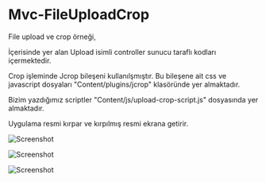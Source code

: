 # Mvc-FileUploadCrop


File upload ve crop örneği, 


İçerisinde yer alan Upload isimli controller sunucu taraflı kodları içermektedir.

Crop işleminde Jcrop bileşeni kullanılşmıştır. Bu bileşene ait css ve javascript dosyaları "Content/plugins/jcrop" klasöründe yer almaktadır.

Bizim yazdığımız scriptler "Content/js/upload-crop-script.js" dosyasında yer almaktadır.

Uygulama resmi kırpar ve kırpılmış resmi ekrana getirir.



![Screenshot](http://www.ibrahimarac.com/gitimages/uploadcrop/crop-1.png)

![Screenshot](http://www.ibrahimarac.com/gitimages/uploadcrop/crop-2.png)

![Screenshot](http://www.ibrahimarac.com/gitimages/uploadcrop/crop-3.png)
